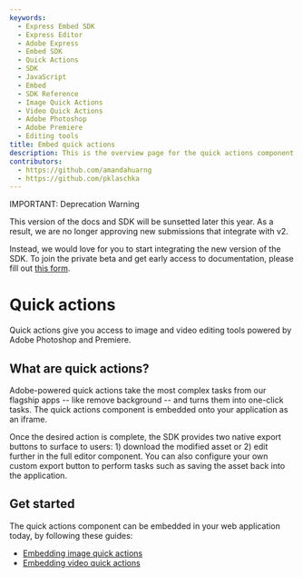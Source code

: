 ```yaml
---
keywords:
  - Express Embed SDK
  - Express Editor
  - Adobe Express
  - Embed SDK
  - Quick Actions
  - SDK
  - JavaScript
  - Embed
  - SDK Reference
  - Image Quick Actions
  - Video Quick Actions
  - Adobe Photoshop
  - Adobe Premiere
  - Editing tools 
title: Embed quick actions
description: This is the overview page for the quick actions component.
contributors:
  - https://github.com/amandahuarng
  - https://github.com/pklaschka
---
```


<InlineAlert variant="warning" slots="header, text1, text2" />

IMPORTANT: Deprecation Warning

This version of the docs and SDK will be sunsetted later this year. As a result, we are no longer approving new submissions that integrate with v2.

Instead, we would love for you to start integrating the new version of the SDK. To join the private beta and get early access to documentation, please fill out [this form](https://airtable.com/shryiOk1VwoWxUCZs?prefill_Platform=Adobe%20Express%20Embed%20SDK&hide_Platform=true).

# Quick actions

Quick actions give you access to image and video editing tools powered by Adobe Photoshop and Premiere.

## What are quick actions?

Adobe-powered quick actions take the most complex tasks from our flagship apps -- like remove background -- and turns them into one-click tasks. The quick actions component is embedded onto your application as an iframe.

Once the desired action is complete, the SDK provides two native export buttons to surface to users: 1) download the modified asset or 2) edit further in the full editor component. You can also configure your own custom export button to perform tasks such as saving the asset back into the application.

## Get started

The quick actions component can be embedded in your web application today, by following these guides:

* [Embedding image quick actions](image/index.md)
* [Embedding video quick actions](video/index.md)
